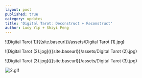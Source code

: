 ```yaml
---
layout: post
published: true
category: updates
title: 'Digital Tarot: Deconstruct + Reconstruct'
author: Lucy Yip + Shiyi Peng
---
```

![Digital Tarot 1]({{site.baseurl}}/assets/Digital Tarot (1).jpg)

![Digital Tarot (2).jpg]({{site.baseurl}}/assets/Digital Tarot (2).jpg)

![Digital Tarot (3).jpg]({{site.baseurl}}/assets/Digital Tarot (3).jpg)

![2.gif]({{site.baseurl}}/assets/2.gif)
